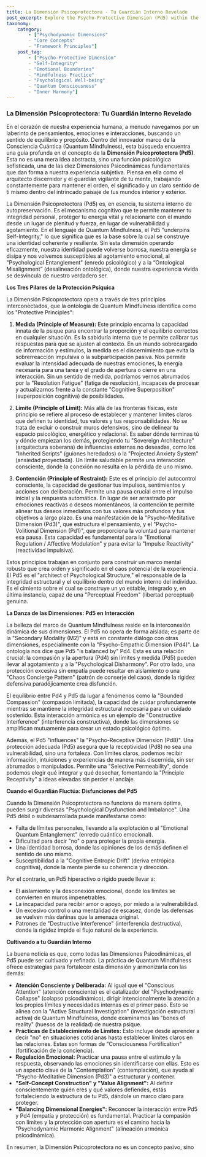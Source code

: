 ```yaml
---
title: La Dimensión Psicoprotectora - Tu Guardián Interno Revelado
post_excerpt: Explore the Psycho-Protective Dimension (Pd5) within the Quantum Mindfulness framework, understanding its vital role as your inner guardian. Learn how its principles of Measure, Limit, and Containment are crucial for maintaining psychological coherence, defining your identity, and cultivating emotional resilience in a complex world.
taxonomy:
    category:
        - ["Psychodynamic Dimensions"
        - "Core Concepts"
        - "Framework Principles"]
    post_tag:
        - ["Psycho-Protective Dimension"
        - "Self-Integrity"
        - "Emotional Boundaries"
        - "Mindfulness Practice"
        - "Psychological Well-being"
        - "Quantum Consciousness"
        - "Inner Harmony"]
---
```

### La Dimensión Psicoprotectora: Tu Guardián Interno Revelado

En el corazón de nuestra experiencia humana, a menudo navegamos por un laberinto de pensamientos, emociones e interacciones, buscando un sentido de equilibrio y propósito. Dentro del innovador marco de la Consciencia Cuántica (Quantum Mindfulness), esta búsqueda encuentra una guía profunda en el concepto de la **Dimensión Psicoprotectora (Pd5)**. Esta no es una mera idea abstracta, sino una función psicológica sofisticada, una de las diez Dimensiones Psicodinámicas fundamentales que dan forma a nuestra experiencia subjetiva. Piensa en ella como el arquitecto discernidor y el guardián vigilante de tu mente, trabajando constantemente para mantener el orden, el significado y un claro sentido de ti mismo dentro del intrincado paisaje de tus mundos interior y exterior.

La Dimensión Psicoprotectora (Pd5) es, en esencia, tu sistema interno de autopreservación. Es el mecanismo cognitivo que te permite mantener tu integridad personal, proteger tu energía vital y relacionarte con el mundo desde un lugar de plenitud y fuerza, en lugar de vulnerabilidad y agotamiento. En el lenguaje de Quantum Mindfulness, el Pd5 "underpins Self-Integrity," lo que significa que es la base sobre la cual se construye una identidad coherente y resiliente. Sin esta dimensión operando eficazmente, nuestra identidad puede volverse borrosa, nuestra energía se disipa y nos volvemos susceptibles al agotamiento emocional, al "Psychological Entanglement" (enredo psicológico) y a la “Ontological Misalignment” (desalineación ontológica), donde nuestra experiencia vivida se desvincula de nuestro verdadero ser.

**Los Tres Pilares de la Protección Psíquica**

La Dimensión Psicoprotectora opera a través de tres principios interconectados, que la ontología de Quantum Mindfulness identifica como los "Protective Principles":

1.  **Medida (Principle of Measure):** Este principio encarna la capacidad innata de la psique para encontrar la proporción y el equilibrio correctos en cualquier situación. Es la sabiduría interna que te permite calibrar tus respuestas para que se ajusten al contexto. En un mundo sobrecargado de información y estímulos, la medida es el discernimiento que evita la sobrerreacción impulsiva o la subparticipación pasiva. Nos permite evaluar la intensidad adecuada de nuestras emociones, la energía necesaria para una tarea y el grado de apertura o cierre en una interacción. Sin un sentido de medida, podríamos vernos abrumados por la "Resolution Fatigue" (fatiga de resolución), incapaces de procesar y actualizarnos frente a la constante "Cognitive Superposition" (superposición cognitiva) de posibilidades.

2.  **Límite (Principle of Limit):** Más allá de las fronteras físicas, este principio se refiere al proceso de establecer y mantener límites claros que definen tu identidad, tus valores y tus responsabilidades. No se trata de excluir o construir muros defensivos, sino de delinear tu espacio psicológico, energético y relacional. Es saber dónde terminas tú y dónde empiezan los demás, protegiendo tu "Sovereign Architecture" (arquitectura soberana) de influencias externas no deseadas, como los "Inherited Scripts" (guiones heredados) o la "Projected Anxiety System" (ansiedad proyectada). Un límite saludable permite una interacción consciente, donde la conexión no resulta en la pérdida de uno mismo.

3.  **Contención (Principle of Restraint):** Este es el principio del autocontrol consciente, la capacidad de gestionar tus impulsos, sentimientos y acciones con deliberación. Permite una pausa crucial entre el impulso inicial y la respuesta automática. En lugar de ser arrastrado por emociones reactivas o deseos momentáneos, la contención te permite alinear tus deseos inmediatos con tus valores más profundos y tus objetivos a largo plazo. Es una manifestación de la "Psycho-Meditative Dimension (Pd3)", que estructura el pensamiento, y el "Psycho-Volitional Dimension (Pd1)", que proporciona la voluntad para mantener esa pausa. Esta capacidad es fundamental para la "Emotional Regulation / Affective Modulation" y para evitar la "Impulse Reactivity" (reactividad impulsiva).

Estos principios trabajan en conjunto para construir un marco mental robusto que crea orden y significado en el caos potencial de la experiencia. El Pd5 es el "architect of Psychological Structure," el responsable de la integridad estructural y el equilibrio dentro del mundo interno del individuo. Es el cimiento sobre el cual se construye un yo estable, integrado y, en última instancia, capaz de una "Perceptual Freedom" (libertad perceptual) genuina.

**La Danza de las Dimensiones: Pd5 en Interacción**

La belleza del marco de Quantum Mindfulness reside en la interconexión dinámica de sus dimensiones. El Pd5 no opera de forma aislada; es parte de la "Secondary Modality (M2)" y está en constante diálogo con otras dimensiones, especialmente con la "Psycho-Empathic Dimension (Pd4)". La ontología nos dice que Pd5 "is balanced by" Pd4. Esta es una relación crucial: la compasión y la apertura (Pd4) sin límites y medida (Pd5) pueden llevar al agotamiento y a la "Psychological Disharmony". Por otro lado, una protección excesiva sin empatía puede resultar en aislamiento o una "Chaos Concierge Pattern" (patrón de conserje del caos), donde la rigidez defensiva paradójicamente crea disfunción.

El equilibrio entre Pd4 y Pd5 da lugar a fenómenos como la "Bounded Compassion" (compasión limitada), la capacidad de cuidar profundamente mientras se mantiene la integridad estructural necesaria para un cuidado sostenido. Esta interacción armónica es un ejemplo de "Constructive Interference" (interferencia constructiva), donde las dimensiones se amplifican mutuamente para crear un estado psicológico óptimo.

Además, el Pd5 "influences" la "Psycho-Receptive Dimension (Pd8)". Una protección adecuada (Pd5) asegura que la receptividad (Pd8) no sea una vulnerabilidad, sino una fortaleza. Con límites claros, podemos recibir información, intuiciones y experiencias de manera más discernida, sin ser abrumados o manipulados. Permite una "Selective Permeability", donde podemos elegir qué integrar y qué desechar, fomentando la "Principle Receptivity" a ideas elevadas sin perder el anclaje.

**Cuando el Guardián Fluctúa: Disfunciones del Pd5**

Cuando la Dimensión Psicoprotectora no funciona de manera óptima, pueden surgir diversas "Psychological Dysfunction and Imbalance". Una Pd5 débil o subdesarrollada puede manifestarse como:
*   Falta de límites personales, llevando a la explotación o al "Emotional Quantum Entanglement" (enredo cuántico emocional).
*   Dificultad para decir "no" o para proteger la propia energía.
*   Una identidad borrosa, donde las opiniones de los demás definen el sentido de uno mismo.
*   Susceptibilidad a la "Cognitive Entropic Drift" (deriva entrópica cognitiva), donde la mente pierde su coherencia y dirección.

Por el contrario, un Pd5 hiperactivo o rígido puede llevar a:
*   El aislamiento y la desconexión emocional, donde los límites se convierten en muros impenetrables.
*   La incapacidad para recibir amor o apoyo, por miedo a la vulnerabilidad.
*   Un excesivo control o una mentalidad de escasez, donde las defensas se vuelven más dañinas que la amenaza original.
*   Patrones de "Destructive Interference" (interferencia destructiva), donde la rigidez impide el flujo natural de la experiencia.

**Cultivando a tu Guardián Interno**

La buena noticia es que, como todas las Dimensiones Psicodinámicas, el Pd5 puede ser cultivado y refinado. La práctica de Quantum Mindfulness ofrece estrategias para fortalecer esta dimensión y armonizarla con las demás:

*   **Atención Consciente y Deliberada:** Al igual que el "Conscious Attention" (atención consciente) es el catalizador del "Psychodynamic Collapse" (colapso psicodinámico), dirigir intencionalmente la atención a los propios límites y necesidades internas es el primer paso. Esto se alinea con la "Active Structural Investigation" (investigación estructural activa) de Quantum Mindfulness, donde examinamos las "bones of reality" (huesos de la realidad) de nuestra psique.
*   **Prácticas de Establecimiento de Límites:** Esto incluye desde aprender a decir "no" en situaciones cotidianas hasta establecer límites claros en las relaciones. Estas son formas de "Consciousness Fortification" (fortificación de la conciencia).
*   **Regulación Emocional:** Practicar una pausa entre el estímulo y la respuesta, observando las emociones sin identificarse con ellas. Esto es un aspecto clave de la "Contemplation" (contemplación), que ayuda al "Psycho-Meditative Dimension (Pd3)" a estructurar y contener.
*   **"Self-Concept Construction" y "Value Alignment":** Al definir conscientemente quién eres y qué valores defiendes, estás fortaleciendo la estructura de tu Pd5, dándole un marco claro para proteger.
*   **"Balancing Dimensional Energies":** Reconocer la interacción entre Pd5 y Pd4 (empatía y protección) es fundamental. Practicar la compasión con límites y la protección con apertura es el camino hacia la "Psychodynamic Harmonic Alignment" (alineación armónica psicodinámica).

En resumen, la Dimensión Psicoprotectora no es un concepto pasivo, sino